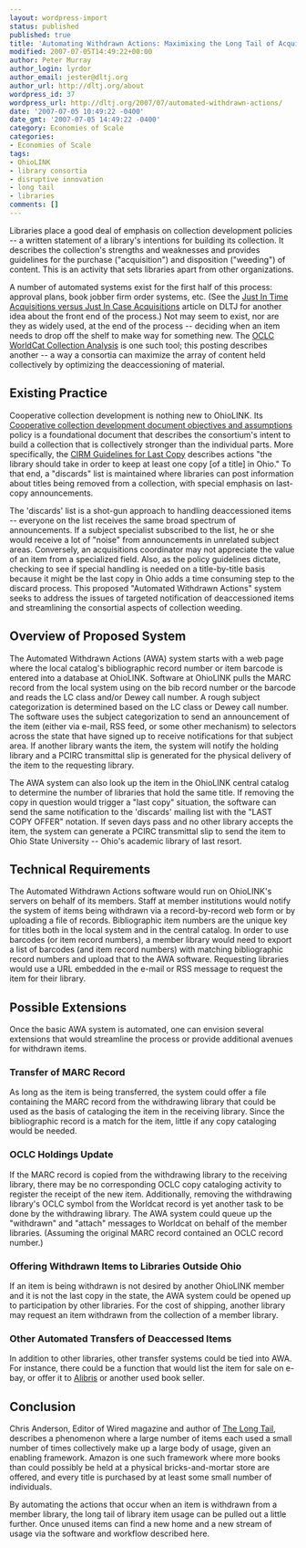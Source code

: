 ```yaml
---
layout: wordpress-import
status: published
published: true
title: 'Automating Withdrawn Actions: Maximixing the Long Tail of Acquisitions'
modified: 2007-07-05T14:49:22+00:00
author: Peter Murray
author_login: lyrdor
author_email: jester@dltj.org
author_url: http://dltj.org/about
wordpress_id: 37
wordpress_url: http://dltj.org/2007/07/automated-withdrawn-actions/
date: '2007-07-05 10:49:22 -0400'
date_gmt: '2007-07-05 14:49:22 -0400'
category: Economies of Scale
categories:
- Economies of Scale
tags:
- OhioLINK
- library consortia
- disruptive innovation
- long tail
- libraries
comments: []
---
```

<p>Libraries place a good deal of emphasis on collection development policies -- a written statement of a library's intentions for building its collection.  It describes the collection's strengths and weaknesses and provides guidelines for the purchase ("acquisition") and disposition ("weeding") of content.  This is an activity that sets libraries apart from other organizations.</p>
<p>A number of automated systems exist for the first half of this process:  approval plans, book jobber firm order systems, etc.  (See the <a href="/article/just-in-time-versus-just-in-case-acquisitions/">Just In Time Acquisitions versus Just In Case Acquisitions</a> article on DLTJ for another idea about the front end of the process.) Not may seem to exist, nor are they as widely used, at the end of the process -- deciding when an item needs to drop off the shelf to make way for something new.  The <a href="http://www.oclc.org/collectionanalysis/" title="OCLC WorldCat Collection Analysis homepage">OCLC WorldCat Collection Analysis</a> is one such tool; this posting describes another -- a way a consortia can maximize the array of content held collectively by optimizing the deaccessioning of material.<br />
<!--break--></p>
<h2>Existing Practice</h2>
<p>Cooperative collection development is nothing new to OhioLINK.  Its <a href="http://web.archive.org/web/20060906101222/http://www.ohiolink.edu/ostaff/policyhbk/cirm/1.assumption.html" title="OhioLINK Policy Handbook">Cooperative collection development document objectives and assumptions</a> policy is a foundational document that describes the consortium's intent to build a collection that is collectively stronger than the individual parts.  More specifically, the <a href="http://platinum.ohiolink.edu/cbtf/lastcopy.pdf" title="">CIRM Guidelines for Last Copy</a> describes actions "the library should take in order to keep at least one copy [of a title] in Ohio."  To that end, a "discards" list is maintained where libraries can post information about titles being removed from a collection, with special emphasis on last-copy announcements.</p>
<p>The 'discards' list is a shot-gun approach to handling deaccessioned items -- everyone on the list receives the same broad spectrum of announcements.  If a subject specialist subscribed to the list, he or she would receive a lot of "noise" from announcements in unrelated subject areas.  Conversely, an acquisitions coordinator may not appreciate the value of an item from a specialized field.  Also, as the policy guidelines dictate, checking to see if special handling is needed on a title-by-title basis because it might be the last copy in Ohio adds a time consuming step to the discard process.  This proposed "Automated Withdrawn Actions" system seeks to address the issues of targeted notification of deaccessioned items and streamlining the consortial aspects of collection weeding.</p>
<h2>Overview of Proposed System</h2>
<p>The Automated Withdrawn Actions (AWA) system starts with a web page where the local catalog's bibliographic record number or item barcode is entered into a database at OhioLINK.  Software at OhioLINK pulls the MARC record from the local system using on the bib record number or the barcode and reads the LC class and/or Dewey call number.  A rough subject categorization is determined based on the LC class or Dewey call number.  The software uses the subject categorization to send an announcement of the item (either via e-mail, RSS feed, or some other mechanism) to selectors across the state that have signed up to receive notifications for that subject area.  If another library wants the item, the system will notify the holding library and a PCIRC transmittal slip is generated for the physical delivery of the item to the requesting library.</p>
<p>The AWA system can also look up the item in the OhioLINK central catalog to determine the number of libraries that hold the same title.  If removing the copy in question would trigger a "last copy" situation, the software can send the same notification to the 'discards' mailing list with the "LAST COPY OFFER" notation.  If seven days pass and no other library accepts the item, the system can generate a PCIRC transmittal slip to send the item to Ohio State University -- Ohio's academic library of last resort.</p>
<h2>Technical Requirements</h2>
<p>The Automated Withdrawn Actions software would run on OhioLINK's servers on behalf of its members.  Staff at member institutions would notify the system of items being withdrawn via a record-by-record web form or by uploading a file of records.  Bibliographic item numbers are the unique key for titles both in the local system and in the central catalog.  In order to use barcodes (or item record numbers), a member library would need to export a list of barcodes (and item record numbers) with matching bibliographic record numbers and upload that to the AWA software.  Requesting libraries would use a URL embedded in the e-mail or RSS message to request the item for their library.</p>
<h2>Possible Extensions</h2>
<p>Once the basic AWA system is automated, one can envision several extensions that would streamline the process or provide additional avenues for withdrawn items.</p>
<h3>Transfer of MARC Record</h3>
<p>As long as the item is being transferred, the system could offer a file containing the MARC record from the withdrawing library that could be used as the basis of cataloging the item in the receiving library.  Since the bibliographic record is a match for the item, little if any copy cataloging would be needed.</p>
<h3>OCLC Holdings Update</h3>
<p>If the MARC record is copied from the withdrawing library to the receiving library, there may be no corresponding OCLC copy cataloging activity to register the receipt of the new item.  Additionally, removing the withdrawing library's OCLC symbol from the Worldcat record is yet another task to be done by the withdrawing library.  The AWA system could queue up the "withdrawn" and "attach" messages to Worldcat on behalf of the member libraries.  (Assuming the original MARC record contained an OCLC record number.)</p>
<h3>Offering Withdrawn Items to Libraries Outside Ohio</h3>
<p>If an item is being withdrawn is not desired by another OhioLINK member and it is not the last copy in the state, the AWA system could be opened up to participation by other libraries.  For the cost of shipping, another library may request an item withdrawn from the collection of a member library.</p>
<h3>Other Automated Transfers of Deaccessed Items</h3>
<p>In addition to other libraries, other transfer systems could be tied into AWA.  For instance, there could be a function that would list the item for sale on e-bay, or offer it to <a href="http://www.alibris.com/" title="Alibris: Used Books, Used Textbooks, Rare &amp;amp; Out-of-Print Books">Alibris</a> or another used book seller.</p>
<h2>Conclusion</h2>
<p>Chris Anderson, Editor of Wired magazine and author of <a href="http://www.thelongtail.com/" title="The Long Tail&#039; homepage">The Long Tail</a>, describes a phenomenon where a large number of items each used a small number of times collectively make up a large body of usage, given an enabling framework.  Amazon is one such framework where more books than could possibly be held at a physical bricks-and-mortar store are offered, and every title is purchased by at least some small number of individuals.</p>
<p>By automating the actions that occur when an item is withdrawn from a member library, the long tail of library item usage can be pulled out a little further.  Once unused items can find a new home and a new stream of usage via the software and workflow described here.</p>
